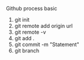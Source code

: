 Github process basic

1. git init
2. git remote add origin url
3. git remote -v
4. git add .
5. git commit -m "Statement"
6. git branch
